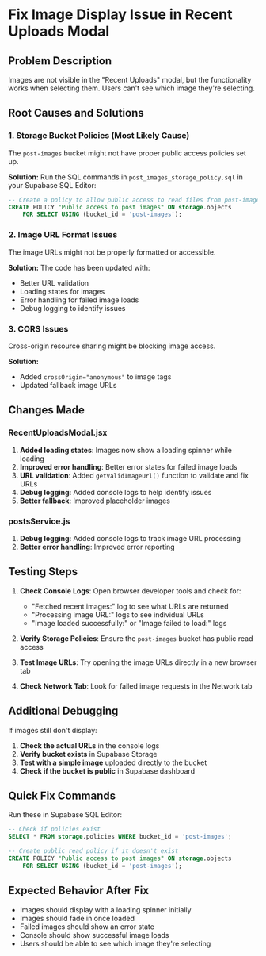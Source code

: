 # Fix Image Display Issue in Recent Uploads Modal

## Problem Description
Images are not visible in the "Recent Uploads" modal, but the functionality works when selecting them. Users can't see which image they're selecting.

## Root Causes and Solutions

### 1. Storage Bucket Policies (Most Likely Cause)
The `post-images` bucket might not have proper public access policies set up.

**Solution:**
Run the SQL commands in `post_images_storage_policy.sql` in your Supabase SQL Editor:

```sql
-- Create a policy to allow public access to read files from post-images bucket
CREATE POLICY "Public access to post images" ON storage.objects
    FOR SELECT USING (bucket_id = 'post-images');
```

### 2. Image URL Format Issues
The image URLs might not be properly formatted or accessible.

**Solution:**
The code has been updated with:
- Better URL validation
- Loading states for images
- Error handling for failed image loads
- Debug logging to identify issues

### 3. CORS Issues
Cross-origin resource sharing might be blocking image access.

**Solution:**
- Added `crossOrigin="anonymous"` to image tags
- Updated fallback image URLs

## Changes Made

### RecentUploadsModal.jsx
1. **Added loading states**: Images now show a loading spinner while loading
2. **Improved error handling**: Better error states for failed image loads
3. **URL validation**: Added `getValidImageUrl()` function to validate and fix URLs
4. **Debug logging**: Added console logs to help identify issues
5. **Better fallback**: Improved placeholder images

### postsService.js
1. **Debug logging**: Added console logs to track image URL processing
2. **Better error handling**: Improved error reporting

## Testing Steps

1. **Check Console Logs**: Open browser developer tools and check for:
   - "Fetched recent images:" log to see what URLs are returned
   - "Processing image URL:" logs to see individual URLs
   - "Image loaded successfully:" or "Image failed to load:" logs

2. **Verify Storage Policies**: Ensure the `post-images` bucket has public read access

3. **Test Image URLs**: Try opening the image URLs directly in a new browser tab

4. **Check Network Tab**: Look for failed image requests in the Network tab

## Additional Debugging

If images still don't display:

1. **Check the actual URLs** in the console logs
2. **Verify bucket exists** in Supabase Storage
3. **Test with a simple image** uploaded directly to the bucket
4. **Check if the bucket is public** in Supabase dashboard

## Quick Fix Commands

Run these in Supabase SQL Editor:

```sql
-- Check if policies exist
SELECT * FROM storage.policies WHERE bucket_id = 'post-images';

-- Create public read policy if it doesn't exist
CREATE POLICY "Public access to post images" ON storage.objects
    FOR SELECT USING (bucket_id = 'post-images');
```

## Expected Behavior After Fix

- Images should display with a loading spinner initially
- Images should fade in once loaded
- Failed images should show an error state
- Console should show successful image loads
- Users should be able to see which image they're selecting

